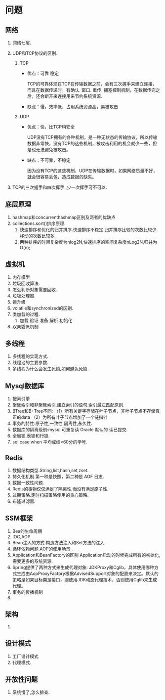 # 问题

## 网络

1. 网络七层.

2. UDP和TCP协议的区别.

   1. TCP

      - 优点：可靠 稳定

        TCP的可靠体现在TCP在传输数据之前，会有三次握手来建立连接，而且在数据传递时，有确认. 窗口. 重传. 拥塞控制机制，在数据传完之后，还会断开来连接用来节约系统资源.

      - 缺点：慢，效率低，占用系统资源高，易被攻击

   2. UDP

      - 优点：快，比TCP稍安全

        UDP没有TCP拥有的各种机制，是一种无状态的传输协议，所以传输数据非常快，没有TCP的这些机制，被攻击利用的机会就少一些，但是也无法避免被攻击。

      - 缺点：不可靠，不稳定

        因为没有TCP的这些机制，UDP在传输数据时，如果网络质量不好，就会很容易丢包，造成数据的缺失。

3. TCP的三次握手和四次挥手 ,少一次挥手可不可以.

## 底层原理

1. hashmap和concurrenthashmap区别及两者的优缺点
2. collections.sort()排序原理.
   1. 快速排序和优化的归并排序.快速排序不稳定.归并排序比较的次数比较少.移动的次数比较多.
   2. 两种排序的时间复杂度为nlog2N,快速排序的空间复杂度nLog2N,归并为O(n);

## 虚拟机

1. 内存模型
2. 垃圾回收算法.
3. 怎么判断对象需要回收.
4. 垃圾处理器.
5. 锁升级
6. volatile和synchronized的区别.
7. 类加载的过程. 
   1. 加载 验证  准备 解析  初始化
8. 双亲委派机制

## 多线程

1. 多线程的实现方式.
2. 线程池的主要参数.
3. 多线程为什么会发生死锁,如何避免死锁.

## Mysql数据库

1. 搜索引擎 
2. 聚簇索引和非聚簇索引.建立索引的语句.索引最左匹配原则.
3. BTree和B+Tree不同:
    （1）所有关键字存储在叶子节点，非叶子节点不存储真正的data
    （2）为所有叶子节点增加了一个链指针
4. 事务的特性:原子性,一致性,隔离性,永久性.
5. 数据库的隔离级别:mysql 可重复读 Oracle 默认的 读已提交.
6. 全局锁,表锁和行锁.
7. sql case when  平均成绩>60分的学号.

## Redis

1. 数据结构类型.String,list,hash,set,zset.
2. 持久化机制.第一种是快照，第二种是 AOF 日志.
3. 数据一致性问题.
4. Redis的事物仅仅满足了隔离性,而没有满足原子性.
5. 过期策略.定时扫描策略使用的贪心策略.
6. 布隆过滤器.

## SSM框架

1. Bea的生命周期
2. IOC,AOP
3. Bean注入的方式.构造方法注入和Set方法的注入.
4. 循环依赖问题.AOP的使用场景 .
5. Application和BeanFactory的区别 Application启动的时候完成所有的初始化,需要更多的系统资源.
6. Spring提供了两种方式来生成代理对象:  JDKProxy和Cglib，具体使用哪种方式生成由AopProxyFactory根据AdvisedSupport对象的配置来决定。默认的策略是如果目标类是接口，则使用JDK动态代理技术，否则使用Cglib来生成代理。
7. 事务的传播机制
8. 

## 架构

1. 

## 设计模式

1. 工厂设计模式
2. 代理模式.

## 开放性问题

1. 系统慢了,怎么排查.
